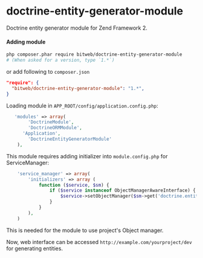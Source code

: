doctrine-entity-generator-module
================================

Doctrine entity generator module for Zend Framework 2.

#### Adding module
```sh
php composer.phar require bitweb/doctrine-entity-generator-module
# (When asked for a version, type `1.*`)
```
or add following to `composer.json`
```json
"require": {
  "bitweb/doctrine-entity-generator-module": "1.*",
}
```
Loading module in `APP_ROOT/config/application.config.php`:
```php
   'modules' => array(
    	'DoctrineModule',
    	'DoctrineORMModule',
      'Application',
    	'DoctrineEntityGeneratorModule'
    ),

```

This module requires adding initializer into `module.config.php` for ServiceManager:
```php
	'service_manager' => array(
        'initializers' => array (
        	function ($service, $sm) {
        		if ($service instanceof ObjectManagerAwareInterface) {
        			$service->setObjectManager($sm->get('doctrine.entitymanager.orm_default'));
        		}
        	}
        ),
    )
```
This is needed for the module to use project's Object manager.

Now, web interface can be accessed `http://example.com/yourproject/dev` for generating entities.


